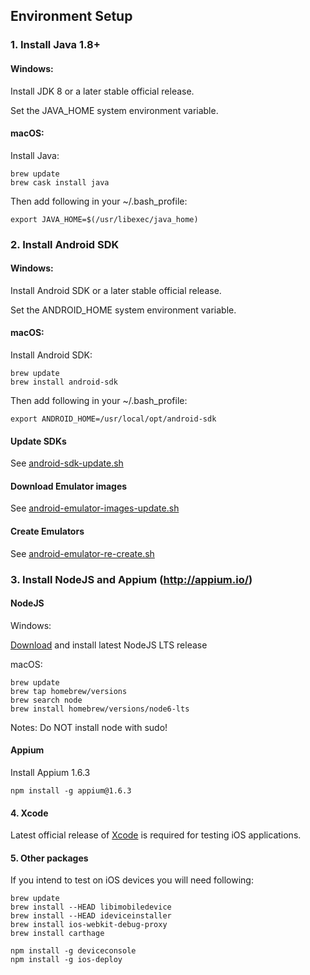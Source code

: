 ## Environment Setup

### 1. Install Java 1.8+

#### Windows:
Install JDK 8 or a later stable official release.

Set the JAVA_HOME system environment variable.

#### macOS:

Install Java:

```
brew update
brew cask install java
```

Then add following in your ~/.bash_profile:

`export JAVA_HOME=$(/usr/libexec/java_home)`

### 2. Install Android SDK

#### Windows:
Install Android SDK or a later stable official release.

Set the ANDROID_HOME system environment variable.

#### macOS:
Install Android SDK:

```
brew update
brew install android-sdk
```

Then add following in your ~/.bash_profile:

`export ANDROID_HOME=/usr/local/opt/android-sdk`

#### Update SDKs

See [android-sdk-update.sh](../scripts/android-sdk-update.sh)

#### Download Emulator images

See [android-emulator-images-update.sh](../scripts/android-emulator-images-update.sh)

#### Create Emulators

See [android-emulator-re-create.sh](../scripts/android-emulator-re-create.sh)

### 3. Install NodeJS and Appium (http://appium.io/)

#### NodeJS

Windows:

[Download](https://nodejs.org/en/download/) and install latest NodeJS LTS release

macOS:

```
brew update
brew tap homebrew/versions
brew search node
brew install homebrew/versions/node6-lts
```

Notes: Do NOT install node with sudo! 

#### Appium

Install Appium 1.6.3

```
npm install -g appium@1.6.3
```

#### 4. Xcode

Latest official release of [Xcode](https://developer.apple.com/xcode/downloads/) is required for testing iOS applications.

#### 5. Other packages

If you intend to test on iOS devices you will need following:

```
brew update
brew install --HEAD libimobiledevice
brew install --HEAD ideviceinstaller
brew install ios-webkit-debug-proxy
brew install carthage 

npm install -g deviceconsole
npm install -g ios-deploy
```
